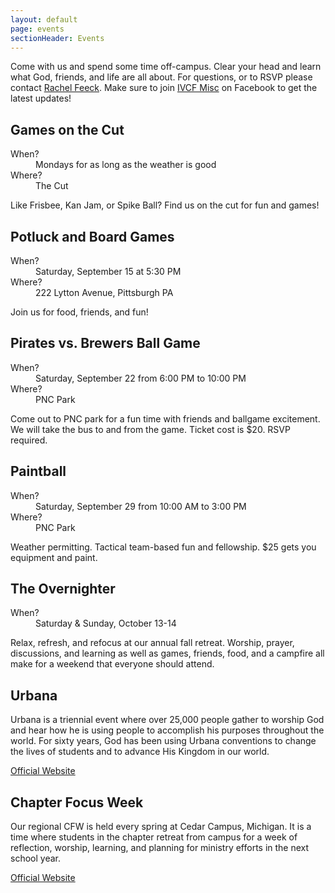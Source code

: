 ```yaml
---
layout: default
page: events
sectionHeader: Events
---
```


<p>
Come with us and spend some time off-campus. Clear your head and learn what God, friends, and life are all about. For questions, or to RSVP please contact <a href="mailto:rfeeck@andrew.cmu.edu">Rachel Feeck</a>. Make sure to join <a href="https://www.facebook.com/groups/1519875101640963/">IVCF Misc</a> on Facebook to get the latest updates!
</p>



<div class="content-events">
	<div class="cogs">
		<div class="tricolumn">
			<h2>Games on the Cut</h2>
			<dl>
				<dt>When?&nbsp;</dt><dd>Mondays for as long as the weather is good</dd>
				<dt>Where?&nbsp;</dt><dd>The Cut</dd>
			</dl>
			<p>
				Like Frisbee, Kan Jam, or Spike Ball? Find us on the cut for fun and games!
			</p>
		</div>
		<div class="tricolumn">
			<h2>Potluck and Board Games</h2>
			<dl>
				<dt>When?&nbsp;</dt><dd>Saturday, September 15 at 5:30 PM</dd>
				<dt>Where?&nbsp;</dt><dd>222 Lytton Avenue, Pittsburgh PA</dd>
			</dl>
			<p>
				Join us for food, friends, and fun!
			</p>
		</div>
		<div class="tricolumn">
			<h2>Pirates vs. Brewers Ball Game</h2>
			<dl>
				<dt>When?&nbsp;</dt><dd>Saturday, September 22 from 6:00 PM to 10:00 PM</dd>
				<dt>Where?&nbsp;</dt><dd>PNC Park</dd>
			</dl>
			<p>
				Come out to PNC park for a fun time with friends and ballgame excitement.  We will take the bus to and from the game.  Ticket cost is $20.  RSVP required.
			</p>
		</div>
		<div class="tricolumn">
			<h2>Paintball</h2>
			<dl>
				<dt>When?&nbsp;</dt><dd>Saturday, September 29 from 10:00 AM to 3:00 PM</dd>
				<dt>Where?&nbsp;</dt><dd>PNC Park</dd>
			</dl>
			<p>
				Weather permitting.  Tactical team-based fun and fellowship.  $25 gets you equipment and paint.
			</p>
		</div>
		<div class="tricolumn">
			<h2>The Overnighter</h2>
			<dl>
				<dt>When?&nbsp;</dt><dd>Saturday & Sunday, October 13-14</dd>
			</dl>
			<p>
				Relax, refresh, and refocus at our annual fall retreat. Worship, prayer, discussions, and learning as well as games, friends, food, and a campfire all make for a weekend that everyone should attend.
			</p>
		</div>
		<div class="tricolumn">
			<h2>Urbana</h2>
			<p>
			Urbana is a triennial event where over 25,000 people gather to worship
			God and hear how he is using people to accomplish his purposes
			throughout the world. For sixty years, God has been using Urbana
			conventions to change the lives of students and to advance His Kingdom
			in our world.
			</p>
			<a href="http://www.urbana.org/" target="_blank">
			  Official Website
			</a>
		</div>
		<div class="tricolumn">
			<h2>Chapter Focus Week</h2>
			<p>
			Our regional CFW is held every spring at Cedar Campus, Michigan. It is
			a time where students in the chapter retreat from campus for a week of
			reflection, worship, learning, and planning for ministry efforts in the
			next school year.
			</p>
			<a href="http://www.chapterfocusweek.com/" target="_blank">
			  Official Website
			</a>
		</div>
	</div>
</div>
